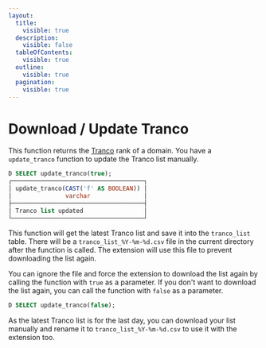 ```yaml
---
layout:
  title:
    visible: true
  description:
    visible: false
  tableOfContents:
    visible: true
  outline:
    visible: true
  pagination:
    visible: true
---
```


# Download / Update Tranco

This function returns the [Tranco](https://tranco-list.eu/) rank of a domain. You have a `update_tranco` function to update the Tranco list manually.

```sql
D SELECT update_tranco(true);
┌─────────────────────────────────────┐
│ update_tranco(CAST('f' AS BOOLEAN)) │
│               varchar               │
├─────────────────────────────────────┤
│ Tranco list updated                 │
└─────────────────────────────────────┘
```

This function will get the latest Tranco list and save it into the `tranco_list` table. There will be a `tranco_list_%Y-%m-%d.csv` file in the current directory after the function is called. The extension will use this file to prevent downloading the list again.

You can ignore the file and force the extension to download the list again by calling the function with `true` as a parameter. If you don't want to download the list again, you can call the function with `false` as a parameter.

```sql
D SELECT update_tranco(false);
```

As the latest Tranco list is for the last day, you can download your list manually and rename it to `tranco_list_%Y-%m-%d.csv` to use it with the extension too.

